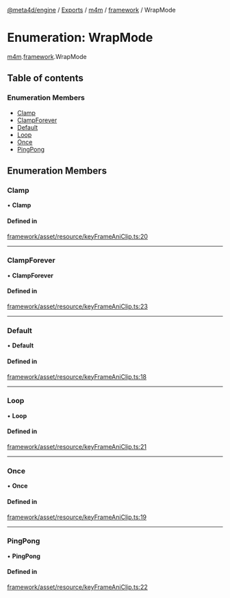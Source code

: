 [@meta4d/engine](../README.md) / [Exports](../modules.md) / [m4m](../modules/m4m.md) / [framework](../modules/m4m.framework.md) / WrapMode

# Enumeration: WrapMode

[m4m](../modules/m4m.md).[framework](../modules/m4m.framework.md).WrapMode

## Table of contents

### Enumeration Members

- [Clamp](m4m.framework.WrapMode.md#clamp)
- [ClampForever](m4m.framework.WrapMode.md#clampforever)
- [Default](m4m.framework.WrapMode.md#default)
- [Loop](m4m.framework.WrapMode.md#loop)
- [Once](m4m.framework.WrapMode.md#once)
- [PingPong](m4m.framework.WrapMode.md#pingpong)

## Enumeration Members

### Clamp

• **Clamp**

#### Defined in

[framework/asset/resource/keyFrameAniClip.ts:20](https://github.com/meta4d-me/meta4d-engine/blob/cf6bfe6/src/framework/asset/resource/keyFrameAniClip.ts#L20)

___

### ClampForever

• **ClampForever**

#### Defined in

[framework/asset/resource/keyFrameAniClip.ts:23](https://github.com/meta4d-me/meta4d-engine/blob/cf6bfe6/src/framework/asset/resource/keyFrameAniClip.ts#L23)

___

### Default

• **Default**

#### Defined in

[framework/asset/resource/keyFrameAniClip.ts:18](https://github.com/meta4d-me/meta4d-engine/blob/cf6bfe6/src/framework/asset/resource/keyFrameAniClip.ts#L18)

___

### Loop

• **Loop**

#### Defined in

[framework/asset/resource/keyFrameAniClip.ts:21](https://github.com/meta4d-me/meta4d-engine/blob/cf6bfe6/src/framework/asset/resource/keyFrameAniClip.ts#L21)

___

### Once

• **Once**

#### Defined in

[framework/asset/resource/keyFrameAniClip.ts:19](https://github.com/meta4d-me/meta4d-engine/blob/cf6bfe6/src/framework/asset/resource/keyFrameAniClip.ts#L19)

___

### PingPong

• **PingPong**

#### Defined in

[framework/asset/resource/keyFrameAniClip.ts:22](https://github.com/meta4d-me/meta4d-engine/blob/cf6bfe6/src/framework/asset/resource/keyFrameAniClip.ts#L22)

